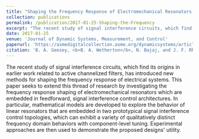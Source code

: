 ```yaml
---
title: "Shaping the Frequency Response of Electromechanical Resonators Using a Signal Interference Control Topology"
collection: publications
permalink: /publication/2017-01-25-Shaping-the-Frequency
excerpt: "The recent study of signal interference circuits, which find its origins in earlier work related to active channelized filters, has introduced new methods for shaping the frequency response of electrical systems. This paper seeks to extend this thread of research by investigating the frequency response shaping of electromechanical resonators which are embedded in feedforward, signal interference control architectures. In particular, mathematical models are developed to explore the behavior of linear resonators that are embedded in two prototypical signal interference control topologies, which can exhibit a variety of qualitatively distinct frequency domain behaviors with component-level tuning. Experimental approaches are then used to demonstrate the proposed designs' utility."
date: 2017-01-25
venue: 'Journal of Dynamic Systems, Measurement, and Control'
paperurl: 'https://asmedigitalcollection.asme.org/dynamicsystems/article/139/3/031011/384349/Shaping-the-Frequency-Response-of'
citation: 'B. A. Geesey, <b>B. A. Wetherton</b>, N. Bajaj, and J. F. Rhoads. A tunable signal interference control topology for sensing and signal processing based upon electromechanical resonators. Journal of Dynamic Systems, Measurement, and Control. 2017.'
---
```

The recent study of signal interference circuits, which find its origins in earlier work related to active channelized filters, has introduced new methods for shaping the frequency response of electrical systems. This paper seeks to extend this thread of research by investigating the frequency response shaping of electromechanical resonators which are embedded in feedforward, signal interference control architectures. In particular, mathematical models are developed to explore the behavior of linear resonators that are embedded in two prototypical signal interference control topologies, which can exhibit a variety of qualitatively distinct frequency domain behaviors with component-level tuning. Experimental approaches are then used to demonstrate the proposed designs' utility.
